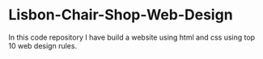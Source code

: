 # Lisbon-Chair-Shop-Web-Design
In this code repository I have build a website using html and css using top 10 web design rules.
